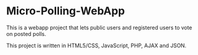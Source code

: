 # Micro-Polling-WebApp
This is a webapp project that lets public users and registered users to vote on posted polls. 

This project is written in HTML5/CSS, JavaScript, PHP, AJAX and JSON.
